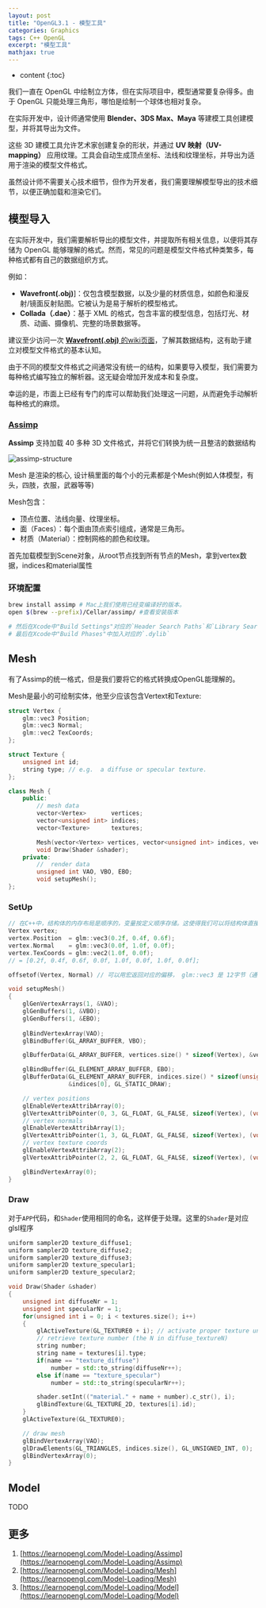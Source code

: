 ```yaml
---
layout: post
title: "OpenGL3.1 - 模型工具"
categories: Graphics
tags: C++ OpenGL
excerpt: "模型工具"
mathjax: true
---
```


* content
{:toc}

我们一直在 OpenGL 中绘制立方体，但在实际项目中，模型通常要复杂得多。由于 OpenGL 只能处理三角形，哪怕是绘制一个球体也相对复杂。

在实际开发中，设计师通常使用 **Blender、3DS Max、Maya** 等建模工具创建模型，并将其导出为文件。

这些 3D 建模工具允许艺术家创建复杂的形状，并通过 **UV 映射（UV-mapping）** 应用纹理。工具会自动生成顶点坐标、法线和纹理坐标，并导出为适用于渲染的模型文件格式。

虽然设计师不需要关心技术细节，但作为开发者，我们需要理解模型导出的技术细节，以便正确加载和渲染它们。

## 模型导入

在实际开发中，我们需要解析导出的模型文件，并提取所有相关信息，以便将其存储为 OpenGL 能够理解的格式。然而，常见的问题是模型文件格式种类繁多，每种格式都有自己的数据组织方式。

例如：

- **Wavefront(.obj)**]：仅包含模型数据，以及少量的材质信息，如颜色和漫反射/镜面反射贴图。它被认为是易于解析的模型格式。
- **Collada（.dae）**：基于 XML 的格式，包含丰富的模型信息，包括灯光、材质、动画、摄像机、完整的场景数据等。

建议至少访问一次 [**Wavefront(.obj)** 的wiki页面](https://en.wikipedia.org/wiki/Wavefront_.obj_file)，了解其数据结构，这有助于建立对模型文件格式的基本认知。

由于不同的模型文件格式之间通常没有统一的结构，如果要导入模型，我们需要为每种格式编写独立的解析器。这无疑会增加开发成本和复杂度。

幸运的是，市面上已经有专门的库可以帮助我们处理这一问题，从而避免手动解析每种格式的麻烦。

### [Assimp](https://github.com/assimp/assimp/blob/master/Build.md)

**Assimp** 支持加载 40 多种 3D 文件格式，并将它们转换为统一且整洁的数据结构

![assimp-structure]({{site.static}}/images/opengl-assimp-structure.png)

Mesh 是渲染的核心, 设计稿里面的每个小的元素都是个Mesh(例如人体模型，有头，四肢，衣服，武器等等)

Mesh包含：

- 顶点位置、法线向量、纹理坐标。
- 面（Faces）：每个面由顶点索引组成，通常是三角形。
- 材质（Material）：控制网格的颜色和纹理。

首先加载模型到Scene对象，从root节点找到所有节点的Mesh，拿到vertex数据，indices和material属性

### 环境配置

```sh
brew install assimp # Mac上我们使用已经变编译好的版本。
open $(brew --prefix)/Cellar/assimp/ #查看安装版本

# 然后在Xcode中"Build Settings"对应的`Header Search Paths`和`Library Search Paths`
# 最后在Xcode中"Build Phases"中加入对应的`.dylib`
```

## Mesh

有了Assimp的统一格式，但是我们要将它的格式转换成OpenGL能理解的。

Mesh是最小的可绘制实体，他至少应该包含Vertext和Texture:

```cpp
struct Vertex {
    glm::vec3 Position;
    glm::vec3 Normal;
    glm::vec2 TexCoords;
};

struct Texture {
    unsigned int id;
    string type; // e.g.  a diffuse or specular texture.
};  

class Mesh {
    public:
        // mesh data
        vector<Vertex>       vertices;
        vector<unsigned int> indices;
        vector<Texture>      textures;

        Mesh(vector<Vertex> vertices, vector<unsigned int> indices, vector<Texture> textures);
        void Draw(Shader &shader);
    private:
        //  render data
        unsigned int VAO, VBO, EBO;
        void setupMesh();
}; 

```

### SetUp

```cpp
// 在C++中，结构体的内存布局是顺序的，变量按定义顺序存储。这使得我们可以将结构体直接转换为OpenGL所需的字节数组格式。
Vertex vertex;
vertex.Position  = glm::vec3(0.2f, 0.4f, 0.6f);
vertex.Normal    = glm::vec3(0.0f, 1.0f, 0.0f);
vertex.TexCoords = glm::vec2(1.0f, 0.0f);
// = [0.2f, 0.4f, 0.6f, 0.0f, 1.0f, 0.0f, 1.0f, 0.0f];

offsetof(Vertex, Normal) // 可以用宏返回对应的偏移， glm::vec3 是 12字节（通常它包含 3 个 float，每个 4 字节），

void setupMesh()
{
    glGenVertexArrays(1, &VAO);
    glGenBuffers(1, &VBO);
    glGenBuffers(1, &EBO);
  
    glBindVertexArray(VAO);
    glBindBuffer(GL_ARRAY_BUFFER, VBO);

    glBufferData(GL_ARRAY_BUFFER, vertices.size() * sizeof(Vertex), &vertices[0], GL_STATIC_DRAW);  

    glBindBuffer(GL_ELEMENT_ARRAY_BUFFER, EBO);
    glBufferData(GL_ELEMENT_ARRAY_BUFFER, indices.size() * sizeof(unsigned int), 
                 &indices[0], GL_STATIC_DRAW);

    // vertex positions
    glEnableVertexAttribArray(0);
    glVertexAttribPointer(0, 3, GL_FLOAT, GL_FALSE, sizeof(Vertex), (void*)0);
    // vertex normals
    glEnableVertexAttribArray(1);
    glVertexAttribPointer(1, 3, GL_FLOAT, GL_FALSE, sizeof(Vertex), (void*)offsetof(Vertex, Normal));
    // vertex texture coords
    glEnableVertexAttribArray(2);
    glVertexAttribPointer(2, 2, GL_FLOAT, GL_FALSE, sizeof(Vertex), (void*)offsetof(Vertex, TexCoords));

    glBindVertexArray(0);
}  
```

### Draw

对于`APP`代码，和`Shader`使用相同的命名，这样便于处理。这里的`Shader`是对应glsl程序

```cpp
uniform sampler2D texture_diffuse1;
uniform sampler2D texture_diffuse2;
uniform sampler2D texture_diffuse3;
uniform sampler2D texture_specular1;
uniform sampler2D texture_specular2;

void Draw(Shader &shader) 
{
    unsigned int diffuseNr = 1;
    unsigned int specularNr = 1;
    for(unsigned int i = 0; i < textures.size(); i++)
    {
        glActiveTexture(GL_TEXTURE0 + i); // activate proper texture unit before binding
        // retrieve texture number (the N in diffuse_textureN)
        string number;
        string name = textures[i].type;
        if(name == "texture_diffuse")
            number = std::to_string(diffuseNr++);
        else if(name == "texture_specular")
            number = std::to_string(specularNr++);

        shader.setInt(("material." + name + number).c_str(), i);
        glBindTexture(GL_TEXTURE_2D, textures[i].id);
    }
    glActiveTexture(GL_TEXTURE0);

    // draw mesh
    glBindVertexArray(VAO);
    glDrawElements(GL_TRIANGLES, indices.size(), GL_UNSIGNED_INT, 0);
    glBindVertexArray(0);
}  
```

## Model

TODO

## 更多

1. [https://learnopengl.com/Model-Loading/Assimp](https://learnopengl.com/Model-Loading/Assimp)
2. [https://learnopengl.com/Model-Loading/Mesh](https://learnopengl.com/Model-Loading/Mesh)
3. [https://learnopengl.com/Model-Loading/Model](https://learnopengl.com/Model-Loading/Model)


